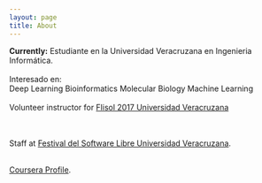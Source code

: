 ```yaml
---
layout: page
title: About
---
```


<style>
.floated_img
{
    float: left;
}
</style>

<p class="message">
  <strong>Currently:</strong>  Estudiante en la Universidad Veracruzana en Ingenieria Informática.
  <br>
  <br>
  Interesado en:
    <br>
    Deep Learning
    Bioinformatics
    Molecular Biology
    Machine Learning
  <br>
  <br>
  Volunteer instructor for
  <a href="https://flisol.info/FLISOL2017/Mexico/Veracruz">Flisol 2017 Universidad Veracruzana</a>
    <br><br><br>
  
  Staff at 
  <a href="https://es-la.facebook.com/Flisoluv2017/">Festival del Software Libre Universidad Veracruzana</a>.
  <br>
  <br>
  
  <a href="https://www.coursera.org/user/f5974a1ea43bf6ea6dfb17f75e559fc3">Coursera Profile</a>.
</p>
